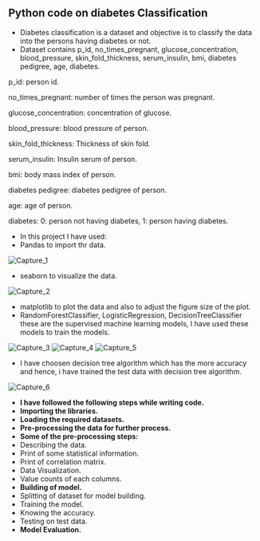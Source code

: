 ## Python code on diabetes Classification

- Diabetes classification is a dataset and objective is to classify the data into the persons having diabetes or not.
- Dataset contains p_id, no_times_pregnant, glucose_concentration, blood_pressure, skin_fold_thickness, serum_insulin, bmi, diabetes pedigree, age, diabetes.

p_id: person id.

no_times_pregnant: number of times the person was pregnant.

glucose_concentration: concentration of glucose.

blood_pressure: blood pressure of person.

skin_fold_thickness: Thickness of skin fold.

serum_insulin: Insulin serum of person.

bmi: body mass index of person.

diabetes pedigree: diabetes pedigree of person.

age: age of person.

diabetes: 0: person not having diabetes, 1: person having diabetes.

- In this project I have used:
- Pandas to import thr data.

![Capture_1](https://user-images.githubusercontent.com/79050917/134951299-285568e2-86fe-4d41-ad50-191311b95f80.PNG)

- seaborn to visualize the data.

![Capture_2](https://user-images.githubusercontent.com/79050917/134951316-39354ec6-ee1a-4e83-904e-d4b6c9249164.PNG)

- matplotlib to plot the data and also to adjust the figure size of the plot.
- RandomForestClassifier, LogisticRegression, DecisionTreeClassifier these are the supervised machine learning models, I have used these models to train the models.

![Capture_3](https://user-images.githubusercontent.com/79050917/134951332-3c13961a-8d7c-4694-b2f6-5f51a2332f7c.PNG)
![Capture_4](https://user-images.githubusercontent.com/79050917/134951421-57bbbbdc-1f4d-4b63-85ea-85ba6478a9bb.PNG)
![Capture_5](https://user-images.githubusercontent.com/79050917/134951434-e1797511-df89-4d31-9324-10383cd69bb1.PNG)


- I have choosen decision tree algorithm which has the more accuracy and hence, i have trained the test data with decision tree algorithm.

![Capture_6](https://user-images.githubusercontent.com/79050917/134951466-f651a64c-70c0-43c9-bfbc-470ff0ca6d98.PNG)


- **I have followed the following steps while writing code.**
- **Importing the libraries.**
- **Loading the required datasets.**
- **Pre-processing the data for further process.**
- **Some of the pre-processing steps:**
- Describing the data.
- Print of some statistical information.
- Print of correlation matrix.
- Data Visualization.
- Value counts of each columns.
- **Building of model.**
- Splitting of dataset for model building.
- Training the model.
- Knowing the accuracy.
- Testing on test data.
- **Model Evaluation.**


